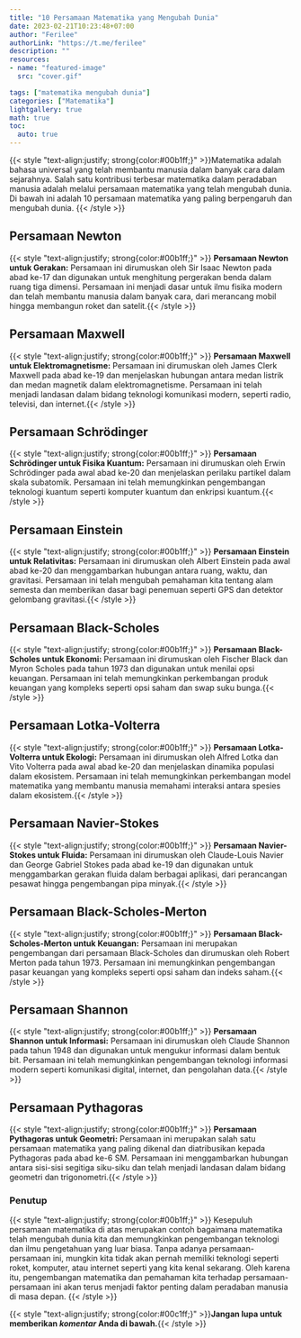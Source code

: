 ```yaml
---
title: "10 Persamaan Matematika yang Mengubah Dunia"
date: 2023-02-21T10:23:48+07:00
author: "Ferilee"
authorLink: "https://t.me/ferilee"
description: ""
resources:
- name: "featured-image"
  src: "cover.gif"

tags: ["matematika mengubah dunia"]
categories: ["Matematika"]
lightgallery: true
math: true
toc:
  auto: true
---
```

{{< style "text-align:justify; strong{color:#00b1ff;}" >}}Matematika adalah bahasa universal yang telah membantu manusia dalam banyak cara dalam sejarahnya. Salah satu kontribusi terbesar matematika dalam peradaban manusia adalah melalui persamaan matematika yang telah mengubah dunia. Di bawah ini adalah 10 persamaan matematika yang paling berpengaruh dan mengubah dunia.
{{< /style >}}

## Persamaan Newton
{{< style "text-align:justify; strong{color:#00b1ff;}" >}} **Persamaan Newton untuk Gerakan:** Persamaan ini dirumuskan oleh Sir Isaac Newton pada abad ke-17 dan digunakan untuk menghitung pergerakan benda dalam ruang tiga dimensi. Persamaan ini menjadi dasar untuk ilmu fisika modern dan telah membantu manusia dalam banyak cara, dari merancang mobil hingga membangun roket dan satelit.{{< /style >}}

## Persamaan Maxwell
{{< style "text-align:justify; strong{color:#00b1ff;}" >}} **Persamaan Maxwell untuk Elektromagnetisme:** Persamaan ini dirumuskan oleh James Clerk Maxwell pada abad ke-19 dan menjelaskan hubungan antara medan listrik dan medan magnetik dalam elektromagnetisme. Persamaan ini telah menjadi landasan dalam bidang teknologi komunikasi modern, seperti radio, televisi, dan internet.{{< /style >}}

## Persamaan Schrödinger
{{< style "text-align:justify; strong{color:#00b1ff;}" >}} **Persamaan Schrödinger untuk Fisika Kuantum:** Persamaan ini dirumuskan oleh Erwin Schrödinger pada awal abad ke-20 dan menjelaskan perilaku partikel dalam skala subatomik. Persamaan ini telah memungkinkan pengembangan teknologi kuantum seperti komputer kuantum dan enkripsi kuantum.{{< /style >}}

## Persamaan Einstein
{{< style "text-align:justify; strong{color:#00b1ff;}" >}} **Persamaan Einstein untuk Relativitas:** Persamaan ini dirumuskan oleh Albert Einstein pada awal abad ke-20 dan menggambarkan hubungan antara ruang, waktu, dan gravitasi. Persamaan ini telah mengubah pemahaman kita tentang alam semesta dan memberikan dasar bagi penemuan seperti GPS dan detektor gelombang gravitasi.{{< /style >}}

## Persamaan Black-Scholes
{{< style "text-align:justify; strong{color:#00b1ff;}" >}} **Persamaan Black-Scholes untuk Ekonomi:** Persamaan ini dirumuskan oleh Fischer Black dan Myron Scholes pada tahun 1973 dan digunakan untuk menilai opsi keuangan. Persamaan ini telah memungkinkan perkembangan produk keuangan yang kompleks seperti opsi saham dan swap suku bunga.{{< /style >}}

## Persamaan Lotka-Volterra
{{< style "text-align:justify; strong{color:#00b1ff;}" >}} **Persamaan Lotka-Volterra untuk Ekologi:** Persamaan ini dirumuskan oleh Alfred Lotka dan Vito Volterra pada awal abad ke-20 dan menjelaskan dinamika populasi dalam ekosistem. Persamaan ini telah memungkinkan perkembangan model matematika yang membantu manusia memahami interaksi antara spesies dalam ekosistem.{{< /style >}}

## Persamaan Navier-Stokes
{{< style "text-align:justify; strong{color:#00b1ff;}" >}} **Persamaan Navier-Stokes untuk Fluida:** Persamaan ini dirumuskan oleh Claude-Louis Navier dan George Gabriel Stokes pada abad ke-19 dan digunakan untuk menggambarkan gerakan fluida dalam berbagai aplikasi, dari perancangan pesawat hingga pengembangan pipa minyak.{{< /style >}}

## Persamaan Black-Scholes-Merton
{{< style "text-align:justify; strong{color:#00b1ff;}" >}} **Persamaan Black-Scholes-Merton untuk Keuangan:** Persamaan ini merupakan pengembangan dari persamaan Black-Scholes dan dirumuskan oleh Robert Merton pada tahun 1973. Persamaan ini memungkinkan pengembangan pasar keuangan yang kompleks seperti opsi saham dan indeks saham.{{< /style >}}

## Persamaan Shannon
{{< style "text-align:justify; strong{color:#00b1ff;}" >}} **Persamaan Shannon untuk Informasi:** Persamaan ini dirumuskan oleh Claude Shannon pada tahun 1948 dan digunakan untuk mengukur informasi dalam bentuk bit. Persamaan ini telah memungkinkan pengembangan teknologi informasi modern seperti komunikasi digital, internet, dan pengolahan data.{{< /style >}}

## Persamaan Pythagoras
{{< style "text-align:justify; strong{color:#00b1ff;}" >}} **Persamaan Pythagoras untuk Geometri:** Persamaan ini merupakan salah satu persamaan matematika yang paling dikenal dan diatribusikan kepada Pythagoras pada abad ke-6 SM. Persamaan ini menggambarkan hubungan antara sisi-sisi segitiga siku-siku dan telah menjadi landasan dalam bidang geometri dan trigonometri.{{< /style >}}

### Penutup
{{< style "text-align:justify; strong{color:#00b1ff;}" >}} Kesepuluh persamaan matematika di atas merupakan contoh bagaimana matematika telah mengubah dunia kita dan memungkinkan pengembangan teknologi dan ilmu pengetahuan yang luar biasa. Tanpa adanya persamaan-persamaan ini, mungkin kita tidak akan pernah memiliki teknologi seperti roket, komputer, atau internet seperti yang kita kenal sekarang. Oleh karena itu, pengembangan matematika dan pemahaman kita terhadap persamaan-persamaan ini akan terus menjadi faktor penting dalam peradaban manusia di masa depan.
{{< /style >}}

{{< style "text-align:justify; strong{color:#00c1ff;}" >}}**Jangan lupa untuk memberikan *komentar* Anda di bawah.**{{< /style >}}
